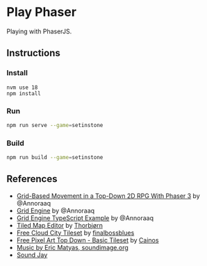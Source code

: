 # Play Phaser

Playing with PhaserJS.

## Instructions

### Install

```bah
nvm use 18
npm install
```

### Run

```bash
npm run serve --game=setinstone
```

### Build

```bash
npm run build --game=setinstone
```

## References

- [Grid-Based Movement in a Top-Down 2D RPG With Phaser 3](https://medium.com/swlh/grid-based-movement-in-a-top-down-2d-rpg-with-phaser-3-e3a3486eb2fd) by @Annoraaq
- [Grid Engine](https://annoraaq.github.io/grid-engine/) by @Annoraaq
- [Grid Engine TypeScript Example](https://github.com/Annoraaq/grid-engine-ts-example) by @Annoraaq
- [Tiled Map Editor](https://thorbjorn.itch.io/tiled?ac=MbLnMaiNXvG) by [Thorbjørn](https://thorbjorn.itch.io/)
- [Free Cloud City Tileset](https://finalbossblues.itch.io/cloud-city-tileset?ac=MbLnMaiNXvG) by [finalbossblues](https://finalbossblues.itch.io/)
- [Free Pixel Art Top Down - Basic Tileset](https://cainos.itch.io/pixel-art-top-down-basic) by [Cainos](https://cainos.itch.io/)
- [Music by Eric Matyas, soundimage.org](https://soundimage.org/)
- [Sound Jay](https://www.soundjay.com/index.html)
